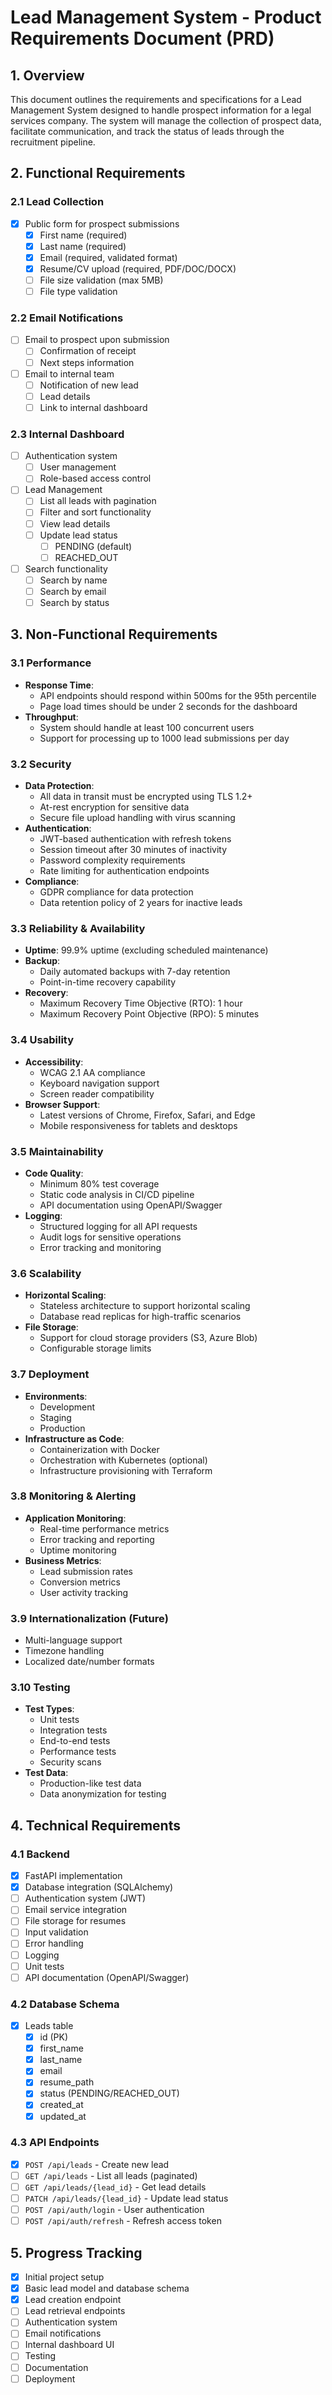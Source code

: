 # Lead Management System - Product Requirements Document (PRD)

## 1. Overview
This document outlines the requirements and specifications for a Lead Management System designed to handle prospect information for a legal services company. The system will manage the collection of prospect data, facilitate communication, and track the status of leads through the recruitment pipeline.

## 2. Functional Requirements

### 2.1 Lead Collection
- [x] Public form for prospect submissions
  - [x] First name (required)
  - [x] Last name (required)
  - [x] Email (required, validated format)
  - [x] Resume/CV upload (required, PDF/DOC/DOCX)
  - [ ] File size validation (max 5MB)
  - [ ] File type validation

### 2.2 Email Notifications
- [ ] Email to prospect upon submission
  - [ ] Confirmation of receipt
  - [ ] Next steps information
- [ ] Email to internal team
  - [ ] Notification of new lead
  - [ ] Lead details
  - [ ] Link to internal dashboard

### 2.3 Internal Dashboard
- [ ] Authentication system
  - [ ] User management
  - [ ] Role-based access control
- [ ] Lead Management
  - [ ] List all leads with pagination
  - [ ] Filter and sort functionality
  - [ ] View lead details
  - [ ] Update lead status
    - [ ] PENDING (default)
    - [ ] REACHED_OUT
- [ ] Search functionality
  - [ ] Search by name
  - [ ] Search by email
  - [ ] Search by status

## 3. Non-Functional Requirements

### 3.1 Performance
- **Response Time**: 
  - API endpoints should respond within 500ms for the 95th percentile
  - Page load times should be under 2 seconds for the dashboard
- **Throughput**: 
  - System should handle at least 100 concurrent users
  - Support for processing up to 1000 lead submissions per day

### 3.2 Security
- **Data Protection**:
  - All data in transit must be encrypted using TLS 1.2+
  - At-rest encryption for sensitive data
  - Secure file upload handling with virus scanning
- **Authentication**:
  - JWT-based authentication with refresh tokens
  - Session timeout after 30 minutes of inactivity
  - Password complexity requirements
  - Rate limiting for authentication endpoints
- **Compliance**:
  - GDPR compliance for data protection
  - Data retention policy of 2 years for inactive leads

### 3.3 Reliability & Availability
- **Uptime**: 99.9% uptime (excluding scheduled maintenance)
- **Backup**: 
  - Daily automated backups with 7-day retention
  - Point-in-time recovery capability
- **Recovery**:
  - Maximum Recovery Time Objective (RTO): 1 hour
  - Maximum Recovery Point Objective (RPO): 5 minutes

### 3.4 Usability
- **Accessibility**:
  - WCAG 2.1 AA compliance
  - Keyboard navigation support
  - Screen reader compatibility
- **Browser Support**:
  - Latest versions of Chrome, Firefox, Safari, and Edge
  - Mobile responsiveness for tablets and desktops

### 3.5 Maintainability
- **Code Quality**:
  - Minimum 80% test coverage
  - Static code analysis in CI/CD pipeline
  - API documentation using OpenAPI/Swagger
- **Logging**:
  - Structured logging for all API requests
  - Audit logs for sensitive operations
  - Error tracking and monitoring

### 3.6 Scalability
- **Horizontal Scaling**:
  - Stateless architecture to support horizontal scaling
  - Database read replicas for high-traffic scenarios
- **File Storage**:
  - Support for cloud storage providers (S3, Azure Blob)
  - Configurable storage limits

### 3.7 Deployment
- **Environments**:
  - Development
  - Staging
  - Production
- **Infrastructure as Code**:
  - Containerization with Docker
  - Orchestration with Kubernetes (optional)
  - Infrastructure provisioning with Terraform

### 3.8 Monitoring & Alerting
- **Application Monitoring**:
  - Real-time performance metrics
  - Error tracking and reporting
  - Uptime monitoring
- **Business Metrics**:
  - Lead submission rates
  - Conversion metrics
  - User activity tracking

### 3.9 Internationalization (Future)
- Multi-language support
- Timezone handling
- Localized date/number formats

### 3.10 Testing
- **Test Types**:
  - Unit tests
  - Integration tests
  - End-to-end tests
  - Performance tests
  - Security scans
- **Test Data**:
  - Production-like test data
  - Data anonymization for testing

## 4. Technical Requirements

### 4.1 Backend
- [x] FastAPI implementation
- [x] Database integration (SQLAlchemy)
- [ ] Authentication system (JWT)
- [ ] Email service integration
- [ ] File storage for resumes
- [ ] Input validation
- [ ] Error handling
- [ ] Logging
- [ ] Unit tests
- [ ] API documentation (OpenAPI/Swagger)

### 4.2 Database Schema
- [x] Leads table
  - [x] id (PK)
  - [x] first_name
  - [x] last_name
  - [x] email
  - [x] resume_path
  - [x] status (PENDING/REACHED_OUT)
  - [x] created_at
  - [x] updated_at

### 4.3 API Endpoints
- [x] `POST /api/leads` - Create new lead
- [ ] `GET /api/leads` - List all leads (paginated)
- [ ] `GET /api/leads/{lead_id}` - Get lead details
- [ ] `PATCH /api/leads/{lead_id}` - Update lead status
- [ ] `POST /api/auth/login` - User authentication
- [ ] `POST /api/auth/refresh` - Refresh access token

## 5. Progress Tracking
- [x] Initial project setup
- [x] Basic lead model and database schema
- [x] Lead creation endpoint
- [ ] Lead retrieval endpoints
- [ ] Authentication system
- [ ] Email notifications
- [ ] Internal dashboard UI
- [ ] Testing
- [ ] Documentation
- [ ] Deployment
